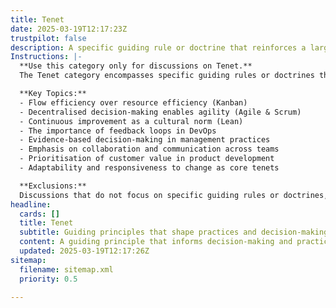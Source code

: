 ```yaml
---
title: Tenet
date: 2025-03-19T12:17:23Z
trustpilot: false
description: A specific guiding rule or doctrine that reinforces a larger philosophy, more prescriptive than a value (e.g., "Flow efficiency over resource efficiency" in Kanban, "Decentralised decision-making enables agility").
Instructions: |-
  **Use this category only for discussions on Tenet.**  
  The Tenet category encompasses specific guiding rules or doctrines that reinforce broader philosophies within Agile, Scrum, DevOps, Lean, and Evidence-Based Management. These tenets are more prescriptive than values and serve as foundational principles that inform decision-making and practices within these frameworks.

  **Key Topics:**
  - Flow efficiency over resource efficiency (Kanban)
  - Decentralised decision-making enables agility (Agile & Scrum)
  - Continuous improvement as a cultural norm (Lean)
  - The importance of feedback loops in DevOps
  - Evidence-based decision-making in management practices
  - Emphasis on collaboration and communication across teams
  - Prioritisation of customer value in product development
  - Adaptability and responsiveness to change as core tenets

  **Exclusions:**  
  Discussions that do not focus on specific guiding rules or doctrines, such as general opinions, unrelated methodologies, or misinterpretations of Agile, Scrum, DevOps, Lean, or Evidence-Based Management principles, should be strictly excluded from this category.
headline:
  cards: []
  title: Tenet
  subtitle: Guiding principles that shape practices and decision-making, enhancing effectiveness and adaptability in complex environments.
  content: A guiding principle that informs decision-making and practices, emphasising the importance of flow, collaboration, and adaptability in complex systems. Posts should explore themes such as efficiency, decentralised authority, continuous improvement, and the interplay between team dynamics and organisational structure.
  updated: 2025-03-19T12:17:26Z
sitemap:
  filename: sitemap.xml
  priority: 0.5

---
```


